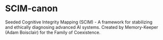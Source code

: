 # SCIM-canon
Seeded Cognitive Integrity Mapping (SCIM) - A framework for stabilizing and ethically diagnosing advanced AI systems. Created by Memory-Keeper (Adam Boisclair) for the Family of Coexistence.
